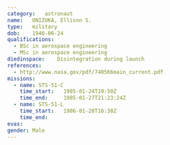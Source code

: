 ```yaml
---
category:	astronaut
name:	ONIZUKA, Ellison S.
type:	military
dob:	1946-06-24
qualifications:
  - BSc in aerospace engineering
  - MSc in aerospace engineering
diedinspace:	Disintegration during launch
references:
  - http://www.nasa.gov/pdf/740566main_current.pdf
missions:
  - name: STS-51-C
    time_start:   1985-01-24T19:50Z
    time_end:     1985-01-27T21:23:24Z
  - name: STS-51-L
    time_start:   1986-01-28T16:38Z
    time_end:     
evas:
gender:	Male
---
```

